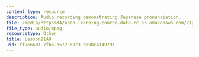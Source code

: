 ```yaml
---
content_type: resource
description: Audio recording demonstrating Japanese pronunciation.
file: /media/https%3A/open-learning-course-data-rc.s3.amazonaws.com/21g-504-japanese-iv-spring-2009/ff7666017fb6a57268c3b098c4149791_Lesson21A9.mp3
file_type: audio/mpeg
resourcetype: Other
title: Lesson21A9
uid: ff766601-7fb6-a572-68c3-b098c4149791
---
```

